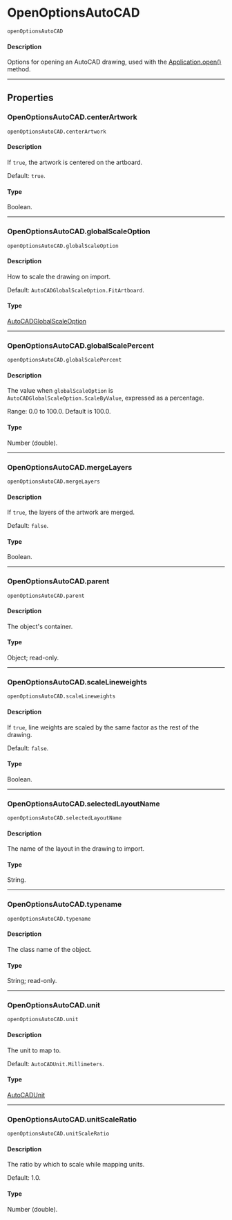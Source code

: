 # OpenOptionsAutoCAD

`openOptionsAutoCAD`

#### Description

Options for opening an AutoCAD drawing, used with the [Application.open()](Application.md#applicationopen) method.

---

## Properties

### OpenOptionsAutoCAD.centerArtwork

`openOptionsAutoCAD.centerArtwork`

#### Description

If `true`, the artwork is centered on the artboard.

Default: `true`.

#### Type

Boolean.

---

### OpenOptionsAutoCAD.globalScaleOption

`openOptionsAutoCAD.globalScaleOption`

#### Description

How to scale the drawing on import.

Default: `AutoCADGlobalScaleOption.FitArtboard`.

#### Type

[AutoCADGlobalScaleOption](scripting-constants.md#autocadglobalscaleoption)

---

### OpenOptionsAutoCAD.globalScalePercent

`openOptionsAutoCAD.globalScalePercent`

#### Description

The value when `globalScaleOption` is `AutoCADGlobalScaleOption.ScaleByValue`, expressed as a percentage.

Range: 0.0 to 100.0. Default is 100.0.

#### Type

Number (double).

---

### OpenOptionsAutoCAD.mergeLayers

`openOptionsAutoCAD.mergeLayers`

#### Description

If `true`, the layers of the artwork are merged.

Default: `false`.

#### Type

Boolean.

---

### OpenOptionsAutoCAD.parent

`openOptionsAutoCAD.parent`

#### Description

The object's container.

#### Type

Object; read-only.

---

### OpenOptionsAutoCAD.scaleLineweights

`openOptionsAutoCAD.scaleLineweights`

#### Description

If `true`, line weights are scaled by the same factor as the rest of the drawing.

Default: `false`.

#### Type

Boolean.

---

### OpenOptionsAutoCAD.selectedLayoutName

`openOptionsAutoCAD.selectedLayoutName`

#### Description

The name of the layout in the drawing to import.

#### Type

String.

---

### OpenOptionsAutoCAD.typename

`openOptionsAutoCAD.typename`

#### Description

The class name of the object.

#### Type

String; read-only.

---

### OpenOptionsAutoCAD.unit

`openOptionsAutoCAD.unit`

#### Description

The unit to map to.

Default: `AutoCADUnit.Millimeters`.

#### Type

[AutoCADUnit](scripting-constants.md#autocadunit)

---

### OpenOptionsAutoCAD.unitScaleRatio

`openOptionsAutoCAD.unitScaleRatio`

#### Description

The ratio by which to scale while mapping units.

Default: 1.0.

#### Type

Number (double).
